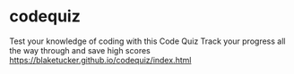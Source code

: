 # codequiz
Test your knowledge of coding with this Code Quiz
Track your progress all the way through and save high scores
https://blaketucker.github.io/codequiz/index.html
